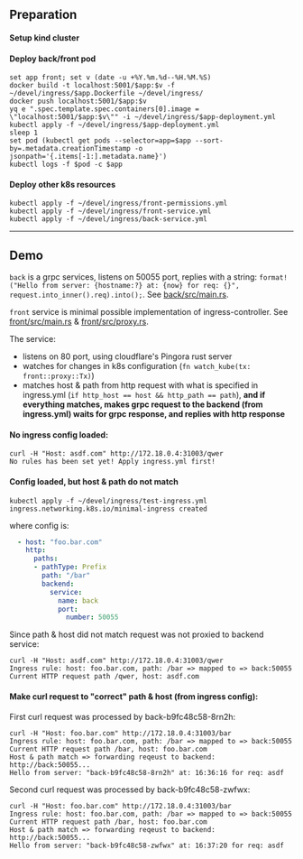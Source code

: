 
## **Preparation**

#### **Setup kind cluster**


#### **Deploy back/front pod**

```fish
set app front; set v (date -u +%Y.%m.%d--%H.%M.%S)
docker build -t localhost:5001/$app:$v -f ~/devel/ingress/$app.Dockerfile ~/devel/ingress/
docker push localhost:5001/$app:$v
yq e ".spec.template.spec.containers[0].image = \"localhost:5001/$app:$v\"" -i ~/devel/ingress/$app-deployment.yml
kubectl apply -f ~/devel/ingress/$app-deployment.yml
sleep 1
set pod (kubectl get pods --selector=app=$app --sort-by=.metadata.creationTimestamp -o jsonpath='{.items[-1:].metadata.name}')
kubectl logs -f $pod -c $app
```

#### **Deploy other k8s resources**

```fish
kubectl apply -f ~/devel/ingress/front-permissions.yml
kubectl apply -f ~/devel/ingress/front-service.yml
kubectl apply -f ~/devel/ingress/back-service.yml
```


--------------------------------------------------------------------------------------------------------------
## **Demo**

`back` is a grpc services, listens on 50055 port, replies with a string: `format!("Hello from server: {hostname:?} at: {now} for req: {}", request.into_inner().req).into();`. See [back/src/main.rs](https://github.com/DimanNe/ingress/blob/master/back/src/main.rs).

`front` service is minimal possible implementation of ingress-controller. See
[front/src/main.rs](https://github.com/DimanNe/ingress/blob/master/front/src/main.rs) &
[front/src/proxy.rs](https://github.com/DimanNe/ingress/blob/master/front/src/proxy.rs).

The service:

* listens on 80 port, using cloudflare's Pingora rust server
* watches for changes in k8s configuration (`fn watch_kube(tx: front::proxy::Tx)`)
* matches host & path from http request with what is specified in ingress.yml
  (`if http_host == host && http_path == path`), **and if everything matches, makes
  grpc request to the backend (from ingress.yml) waits for grpc response, and replies with http response**



#### No ingress config loaded:

```
curl -H "Host: asdf.com" http://172.18.0.4:31003/qwer
No rules has been set yet! Apply ingress.yml first!
```

#### Config loaded, but host & path do not match

```
kubectl apply -f ~/devel/ingress/test-ingress.yml
ingress.networking.k8s.io/minimal-ingress created
```
where config is:

```yml
  - host: "foo.bar.com"
    http:
      paths:
      - pathType: Prefix
        path: "/bar"
        backend:
          service:
            name: back
            port:
              number: 50055
```

Since path & host did not match request was not proxied to backend service:

```
curl -H "Host: asdf.com" http://172.18.0.4:31003/qwer
Ingress rule: host: foo.bar.com, path: /bar => mapped to => back:50055
Current HTTP request path /qwer, host: asdf.com
```

#### Make curl request to "correct" path & host (from ingress config):


First curl request was processed by back-b9fc48c58-8rn2h:
```
curl -H "Host: foo.bar.com" http://172.18.0.4:31003/bar
Ingress rule: host: foo.bar.com, path: /bar => mapped to => back:50055
Current HTTP request path /bar, host: foo.bar.com
Host & path match => forwarding reqeust to backend: http://back:50055...
Hello from server: "back-b9fc48c58-8rn2h" at: 16:36:16 for req: asdf
```

Second curl request was processed by back-b9fc48c58-zwfwx:
```
curl -H "Host: foo.bar.com" http://172.18.0.4:31003/bar
Ingress rule: host: foo.bar.com, path: /bar => mapped to => back:50055
Current HTTP request path /bar, host: foo.bar.com
Host & path match => forwarding reqeust to backend: http://back:50055...
Hello from server: "back-b9fc48c58-zwfwx" at: 16:37:20 for req: asdf
```
